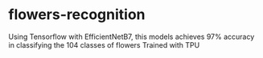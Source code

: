 # flowers-recognition
Using Tensorflow with EfficientNetB7, this models achieves 97% accuracy in classifying the 104 classes of flowers
Trained with TPU
